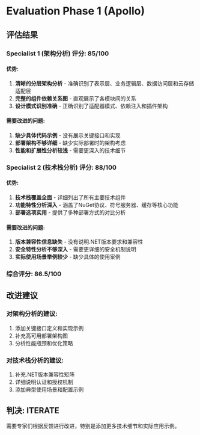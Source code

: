 # Evaluation Phase 1 (Apollo)

## 评估结果

### Specialist 1 (架构分析) 评分: 85/100

#### 优势:
1. **清晰的分层架构分析** - 准确识别了表示层、业务逻辑层、数据访问层和云存储适配层
2. **完整的组件依赖关系图** - 直观展示了各模块间的关系
3. **设计模式识别准确** - 正确识别了适配器模式、依赖注入和插件架构

#### 需要改进的问题:
1. **缺少具体代码示例** - 没有展示关键接口和实现
2. **部署架构不够详细** - 缺少实际部署时的架构考虑
3. **性能和扩展性分析较浅** - 需要更深入的技术细节

### Specialist 2 (技术栈分析) 评分: 88/100

#### 优势:
1. **技术栈覆盖全面** - 详细列出了所有主要技术组件
2. **功能特性分析深入** - 涵盖了NuGet协议、符号服务器、缓存等核心功能
3. **部署选项实用** - 提供了多种部署方式的对比分析

#### 需要改进的问题:
1. **版本兼容性信息缺失** - 没有说明.NET版本要求和兼容性
2. **安全特性分析不够深入** - 需要更详细的安全机制说明
3. **实际使用场景举例较少** - 缺少具体的使用案例

### 综合评分: 86.5/100

## 改进建议

### 对架构分析的建议:
1. 添加关键接口定义和实现示例
2. 补充高可用部署架构图
3. 分析性能瓶颈和优化策略

### 对技术栈分析的建议:
1. 补充.NET版本兼容性矩阵
2. 详细说明认证和授权机制
3. 添加典型使用场景和配置示例

## 判决: ITERATE

需要专家们根据反馈进行改进，特别是添加更多技术细节和实际应用示例。